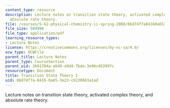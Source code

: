 ```yaml
---
content_type: resource
description: Lecture notes on transition state theory, activated complex theory, and
  absolute rate theory.
file: /courses/5-62-physical-chemistry-ii-spring-2008/86d74f7a84160a653e23c6230663a1ad_33_562ln08.pdf
file_size: 504996
file_type: application/pdf
learning_resource_types:
- Lecture Notes
license: https://creativecommons.org/licenses/by-nc-sa/4.0/
ocw_type: OCWFile
parent_title: Lecture Notes
parent_type: CourseSection
parent_uid: 3691784a-a649-a9d4-7bde-3e96c453997c
resourcetype: Document
title: Transition State Theory I
uid: 86d74f7a-8416-0a65-3e23-c6230663a1ad
---
```

Lecture notes on transition state theory, activated complex theory, and absolute rate theory.